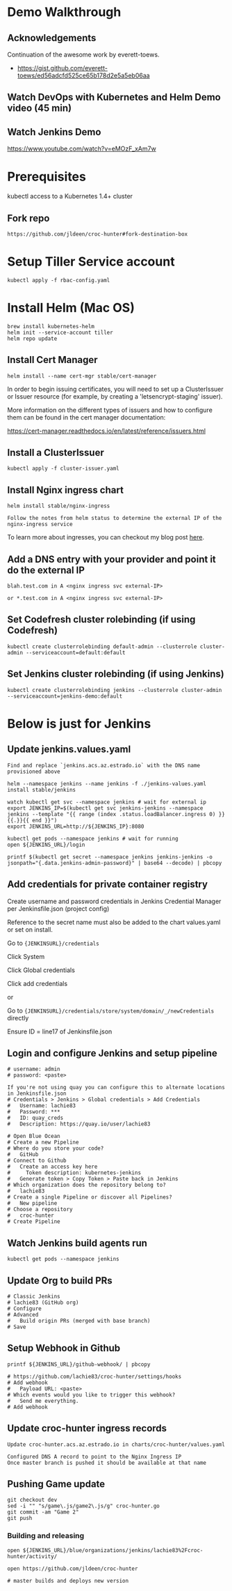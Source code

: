 # Demo Walkthrough

## Acknowledgements 
Continuation of the awesome work by everett-toews.
* https://gist.github.com/everett-toews/ed56adcfd525ce65b178d2e5a5eb06aa

## Watch DevOps with Kubernetes and Helm Demo video (45 min)

## Watch Jenkins Demo

https://www.youtube.com/watch?v=eMOzF_xAm7w

# Prerequisites
kubectl access to a Kubernetes 1.4+ cluster

## Fork repo
``` 
https://github.com/jldeen/croc-hunter#fork-destination-box
```

# Setup Tiller Service account

```
kubectl apply -f rbac-config.yaml
```

# Install Helm (Mac OS)

```
brew install kubernetes-helm
helm init --service-account tiller
helm repo update
```

## Install Cert Manager
```
helm install --name cert-mgr stable/cert-manager
```

In order to begin issuing certificates, you will need to set up a ClusterIssuer or Issuer resource (for example, by creating a 'letsencrypt-staging' issuer).

More information on the different types of issuers and how to configure them can be found in the cert manager documentation:

https://cert-manager.readthedocs.io/en/latest/reference/issuers.html

## Install a ClusterIssuer

```
kubectl apply -f cluster-issuer.yaml
```

## Install Nginx ingress chart
```
helm install stable/nginx-ingress

Follow the notes from helm status to determine the external IP of the nginx-ingress service
```
To learn more about ingresses, you can checkout my blog post [here](https://jessicadeen.com/tech/microsoft/aks-and-helm-charts-ingress-controllers/). 

## Add a DNS entry with your provider and point it do the external IP
```
blah.test.com in A <nginx ingress svc external-IP>

or *.test.com in A <nginx ingress svc external-IP>

```

## Set Codefresh cluster rolebinding (if using Codefresh)
```
kubectl create clusterrolebinding default-admin --clusterrole cluster-admin --serviceaccount=default:default 
```

## Set Jenkins cluster rolebinding (if using Jenkins)
```
kubectl create clusterrolebinding jenkins --clusterrole cluster-admin --serviceaccount=jenkins-demo:default 
```
# Below is just for Jenkins
## Update jenkins.values.yaml
```
Find and replace `jenkins.acs.az.estrado.io` with the DNS name provisioned above

helm --namespace jenkins --name jenkins -f ./jenkins-values.yaml install stable/jenkins

watch kubectl get svc --namespace jenkins # wait for external ip
export JENKINS_IP=$(kubectl get svc jenkins-jenkins --namespace jenkins --template "{{ range (index .status.loadBalancer.ingress 0) }}{{.}}{{ end }}")
export JENKINS_URL=http://${JENKINS_IP}:8080

kubectl get pods --namespace jenkins # wait for running
open ${JENKINS_URL}/login

printf $(kubectl get secret --namespace jenkins jenkins-jenkins -o jsonpath="{.data.jenkins-admin-password}" | base64 --decode) | pbcopy
```

## Add credentials for private container registry

Create username and password credentials in Jenkins Credential Manager per Jenkinsfile.json (project config)

Reference to the secret name must also be added to the chart values.yaml or set on install.

Go to ```{JENKINSURL}/credentials```

Click System

Click Global credentials

Click add credentials

or

Go to ```{JENKINSURL}/credentials/store/system/domain/_/newCredentials``` directly

Ensure ID = line17 of Jenkinsfile.json

## Login and configure Jenkins and setup pipeline
```
# username: admin
# password: <paste>

If you're not using quay you can configure this to alternate locations in Jenkinsfile.json
# Credentials > Jenkins > Global credentials > Add Credentials
#   Username: lachie83
#   Password: ***
#   ID: quay_creds
#   Description: https://quay.io/user/lachie83

# Open Blue Ocean
# Create a new Pipeline
# Where do you store your code?
#   GitHub
# Connect to Github
#   Create an access key here
#     Token description: kubernetes-jenkins
#   Generate token > Copy Token > Paste back in Jenkins  
# Which organization does the repository belong to?
#   lachie83
# Create a single Pipeline or discover all Pipelines?
#   New pipeline
# Choose a repository
#   croc-hunter
# Create Pipeline
```

## Watch Jenkins build agents run
```
kubectl get pods --namespace jenkins
```

## Update Org to build PRs
```
# Classic Jenkins
# lachie83 (GitHub org)
# Configure
# Advanced
#   Build origin PRs (merged with base branch)
# Save
```


## Setup Webhook in Github
``` 
printf ${JENKINS_URL}/github-webhook/ | pbcopy

# https://github.com/lachie83/croc-hunter/settings/hooks
# Add webhook
#   Payload URL: <paste>
# Which events would you like to trigger this webhook?
#   Send me everything.
# Add webhook
```

## Update croc-hunter ingress records
```
Update croc-hunter.acs.az.estrado.io in charts/croc-hunter/values.yaml

Configured DNS A record to point to the Nginx Ingress IP
Once master branch is pushed it should be available at that name
```


## Pushing Game update
```
git checkout dev
sed -i "" "s/game\.js/game2\.js/g" croc-hunter.go
git commit -am "Game 2"
git push
```

### Building and releasing
```
open ${JENKINS_URL}/blue/organizations/jenkins/lachie83%2Fcroc-hunter/activity/

open https://github.com/jldeen/croc-hunter

# master builds and deploys new version
```
